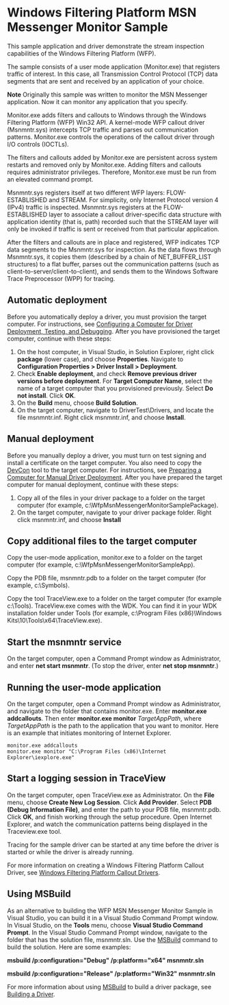 <!---
    name: Windows Filtering Platform MSN Messenger Monitor Sample
    platform: KMDF
    language: cpp
    category: Network
    description: Demonstrates the stream inspection capabilities of the Windows Filtering Platform (WFP). 
    samplefwlink: http://go.microsoft.com/fwlink/p/?LinkId=617932
--->


Windows Filtering Platform MSN Messenger Monitor Sample
=======================================================

This sample application and driver demonstrate the stream inspection capabilities of the Windows Filtering Platform (WFP).

The sample consists of a user mode application (Monitor.exe) that registers traffic of interest. In this case, all Transmission Control Protocol (TCP) data segments that are sent and received by an application of your choice.

**Note** Originally this sample was written to monitor the MSN Messenger application. Now it can monitor any application that you specify.

Monitor.exe adds filters and callouts to Windows through the Windows Filtering Platform (WFP) Win32 API. A kernel-mode WFP callout driver (Msnmntr.sys) intercepts TCP traffic and parses out communication patterns. Monitor.exe controls the operations of the callout driver through I/O controls (IOCTLs).

The filters and callouts added by Monitor.exe are persistent across system restarts and removed only by Monitor.exe. Adding filters and callouts requires administrator privileges. Therefore, Monitor.exe must be run from an elevated command prompt.

Msnmntr.sys registers itself at two different WFP layers: FLOW-ESTABLISHED and STREAM. For simplicity, only Internet Protocol version 4 (IPv4) traffic is inspected. Msnmntr.sys registers at the FLOW-ESTABLISHED layer to associate a callout driver-specific data structure with application identity (that is, path) recorded such that the STREAM layer will only be invoked if traffic is sent or received from that particular application.

After the filters and callouts are in place and registered, WFP indicates TCP data segments to the Msnmntr.sys for inspection. As the data flows through Msnmntr.sys, it copies them (described by a chain of NET\_BUFFER\_LIST structures) to a flat buffer, parses out the communication patterns (such as client-to-server/client-to-client), and sends them to the Windows Software Trace Preprocessor (WPP) for tracing.

Automatic deployment
--------------------

Before you automatically deploy a driver, you must provision the target computer. For instructions, see [Configuring a Computer for Driver Deployment, Testing, and Debugging](https://msdn.microsoft.com/en-us/library/windows/hardware/). After you have provisioned the target computer, continue with these steps:

1.  On the host computer, in Visual Studio, in Solution Explorer, right click **package** (lower case), and choose **Properties**. Navigate to **Configuration Properties \> Driver Install \> Deployment**.
2.  Check **Enable deployment**, and check **Remove previous driver versions before deployment**. For **Target Computer Name**, select the name of a target computer that you provisioned previously. Select **Do not install**. Click **OK**.
3.  On the **Build** menu, choose **Build Solution**.
4.  On the target computer, navigate to DriverTest\\Drivers, and locate the file msnmntr.inf. Right click msnmntr.inf, and choose **Install**.

Manual deployment
-----------------

Before you manually deploy a driver, you must turn on test signing and install a certificate on the target computer. You also need to copy the [DevCon](https://msdn.microsoft.com/en-us/library/windows/hardware/ff544707) tool to the target computer. For instructions, see [Preparing a Computer for Manual Driver Deployment](https://msdn.microsoft.com/en-us/library/windows/hardware/dn265571). After you have prepared the target computer for manual deployment, continue with these steps:

1.  Copy all of the files in your driver package to a folder on the target computer (for example, c:\\WfpMsnMessengerMonitorSamplePackage).
2.  On the target computer, navigate to your driver package folder. Right click msnmntr.inf, and choose **Install**

Copy additional files to the target computer
--------------------------------------------

Copy the user-mode application, monitor.exe to a folder on the target computer (for example, c:\\WfpMsnMessengerMonitorSampleApp).

Copy the PDB file, msnmntr.pdb to a folder on the target computer (for example, c:\\Symbols).

Copy the tool TraceView.exe to a folder on the target computer (for example c:\\Tools). TraceView.exe comes with the WDK. You can find it in your WDK installation folder under Tools (for example, c:\\Program Files (x86)\\Windows Kits\\10\\Tools\\x64\\TraceView.exe).

Start the msnmntr service
-------------------------

On the target computer, open a Command Prompt window as Administrator, and enter **net start msnmntr**. (To stop the driver, enter **net stop msnmntr**.)

Running the user-mode application
---------------------------------

On the target computer, open a Command Prompt window as Administrator, and navigate to the folder that contains monitor.exe. Enter **monitor.exe addcallouts**. Then enter **monitor.exe monitor** *TargetAppPath*, where *TargetAppPath* is the path to the application that you want to monitor. Here is an example that initiates monitoring of Internet Explorer.

```
monitor.exe addcallouts
monitor.exe monitor "C:\Program Files (x86)\Internet Explorer\iexplore.exe"
```

Start a logging session in TraceView
------------------------------------

On the target computer, open TraceView.exe as Administrator. On the **File** menu, choose **Create New Log Session**. Click **Add Provider**. Select **PDB (Debug Information File)**, and enter the path to your PDB file, msnmntr.pdb. Click **OK**, and finish working through the setup procedure. Open Internet Explorer, and watch the communication patterns being displayed in the Traceview.exe tool.

Tracing for the sample driver can be started at any time before the driver is started or while the driver is already running.

For more information on creating a Windows Filtering Platform Callout Driver, see [Windows Filtering Platform Callout Drivers](https://msdn.microsoft.com/en-us/library/windows/hardware/ff571068).

Using MSBuild
-------------

As an alternative to building the WFP MSN Messenger Monitor Sample in Visual Studio, you can build it in a Visual Studio Command Prompt window. In Visual Studio, on the **Tools** menu, choose **Visual Studio Command Prompt**. In the Visual Studio Command Prompt window, navigate to the folder that has the solution file, msnmntr.sln. Use the [MSBuild](http://go.microsoft.com/fwlink/p/?linkID=262804) command to build the solution. Here are some examples:

**msbuild /p:configuration="Debug" /p:platform="x64" msnmntr.sln**

**msbuild /p:configuration="Release" /p:platform="Win32" msnmntr.sln**

For more information about using [MSBuild](http://go.microsoft.com/fwlink/p/?linkID=262804) to build a driver package, see [Building a Driver](https://msdn.microsoft.com/en-us/library/windows/hardware/ff554644).

